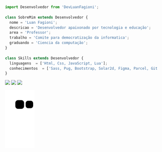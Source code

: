 ```js
import Desenvolvedor from 'DevLuanFagioni';

class SobreMim extends Desenvolvedor {
  nome = 'Luan Fagioni';
  descricao = 'Desenvolvedor apaixonado por tecnologia e educação';
  area = 'Professor';
  trabalho = 'Comite para democratização da informatica';
  graduando = 'Ciencia da computação';
}

class Skills extends Desenvolvedor {
  linguagens  = ['Html, Css, JavaScript, Lua'];
  conhecimentos  = ['Sass, Pug, Bootstrap, Solar2d, Figma, Parcel, Git'];
}
```

<p align="left">
  <a target="_blank" href="https://www.linkedin.com/in/luanfagioni/" alt="Linkedin">
  <img src="https://img.shields.io/badge/-Linkedin-0e76a8?style=flat-square&logo=Linkedin&logoColor=white&link=LINK-DO-SEU-LINKEDIN" /></a>

  <a target="_blank" href="https://api.whatsapp.com/send?phone=5548984844660&text=Ol%C3%A1" alt="WhatsApp">
  <img src="https://img.shields.io/badge/-WhatsApp-25d366?style=flat-square&labelColor=25d366&logo=whatsapp&logoColor=white&link=API-DO-SEU-WHATSAPP"/></a>

  <a target="_blank" href="https://www.instagram.com/luan_fagioni/" alt="Instagram">
  <img src="https://img.shields.io/badge/-Instagram-DF0174?style=flat-square&labelColor=DF0174&logo=instagram&logoColor=white&link=LINK-DO-SEU-INSTAGRAM"/></a>
</p>  


![snake gif](https://github.com/DevLuanFagioni/DevLuanFagioni/blob/output/github-contribution-grid-snake.svg)



